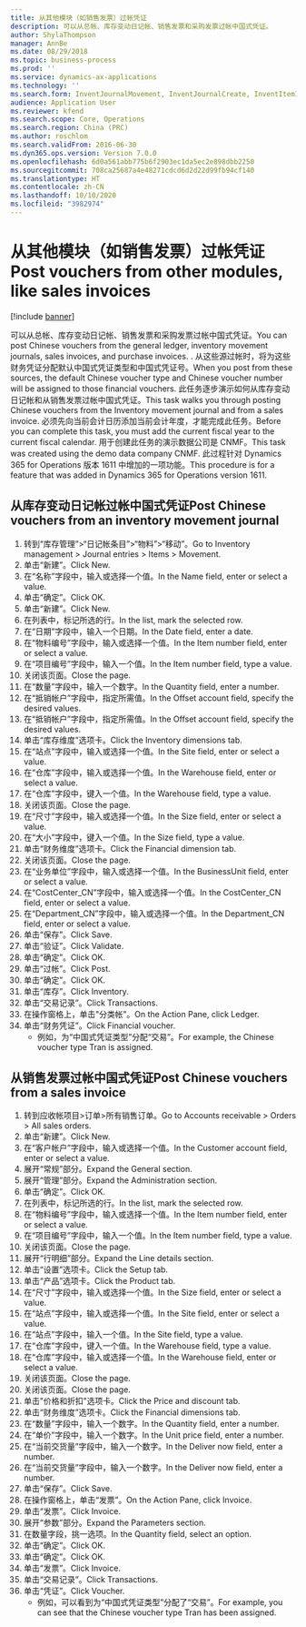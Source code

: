 ```yaml
---
title: 从其他模块（如销售发票）过帐凭证
description: 可以从总帐、库存变动日记帐、销售发票和采购发票过帐中国式凭证。
author: ShylaThompson
manager: AnnBe
ms.date: 08/29/2018
ms.topic: business-process
ms.prod: ''
ms.service: dynamics-ax-applications
ms.technology: ''
ms.search.form: InventJournalMovement, InventJournalCreate, InventItemIdLookupSimple, InventLocationIdLookup, InventProductDimensionLookup, DimensionLookup, InventTrans, SalesTableListPage, SalesCreateOrder, SalesTable, SalesEditLines,  CustInvoiceJournal, CustTrans
audience: Application User
ms.reviewer: kfend
ms.search.scope: Core, Operations
ms.search.region: China (PRC)
ms.author: roschlom
ms.search.validFrom: 2016-06-30
ms.dyn365.ops.version: Version 7.0.0
ms.openlocfilehash: 6d0a561abb775b6f2903ec1da5ec2e898dbb2250
ms.sourcegitcommit: 708ca25687a4e48271cdcd6d2d22d99fb94cf140
ms.translationtype: HT
ms.contentlocale: zh-CN
ms.lasthandoff: 10/10/2020
ms.locfileid: "3982974"
---
```

# <a name="post-vouchers-from-other-modules-like-sales-invoices"></a><span data-ttu-id="3ac6a-103">从其他模块（如销售发票）过帐凭证</span><span class="sxs-lookup"><span data-stu-id="3ac6a-103">Post vouchers from other modules, like sales invoices</span></span>

[!include [banner](../../includes/banner.md)]

<span data-ttu-id="3ac6a-104">可以从总帐、库存变动日记帐、销售发票和采购发票过帐中国式凭证。</span><span class="sxs-lookup"><span data-stu-id="3ac6a-104">You can post Chinese vouchers from the general ledger, inventory movement journals, sales invoices, and purchase invoices.</span></span> <span data-ttu-id="3ac6a-105">. 从这些源过帐时，将为这些财务凭证分配默认中国式凭证类型和中国式凭证号。</span><span class="sxs-lookup"><span data-stu-id="3ac6a-105">When you post from these sources, the default Chinese voucher type and Chinese voucher number will be assigned to those financial vouchers.</span></span>
<span data-ttu-id="3ac6a-106">此任务逐步演示如何从库存变动日记帐和从销售发票过帐中国式凭证。</span><span class="sxs-lookup"><span data-stu-id="3ac6a-106">This task walks you through posting Chinese vouchers from the Inventory movement journal and from a sales invoice.</span></span>
<span data-ttu-id="3ac6a-107">必须先向当前会计日历添加当前会计年度，才能完成此任务。</span><span class="sxs-lookup"><span data-stu-id="3ac6a-107">Before you can complete this task, you must add the current fiscal year to the current fiscal calendar.</span></span> <span data-ttu-id="3ac6a-108">用于创建此任务的演示数据公司是 CNMF。</span><span class="sxs-lookup"><span data-stu-id="3ac6a-108">This task was created using the demo data company CNMF.</span></span> <span data-ttu-id="3ac6a-109">此过程针对 Dynamics 365 for Operations 版本 1611 中增加的一项功能。</span><span class="sxs-lookup"><span data-stu-id="3ac6a-109">This procedure is for a feature that was added in Dynamics 365 for Operations version 1611.</span></span>


## <a name="post-chinese-vouchers-from-an-inventory-movement-journal"></a><span data-ttu-id="3ac6a-110">从库存变动日记帐过帐中国式凭证</span><span class="sxs-lookup"><span data-stu-id="3ac6a-110">Post Chinese vouchers from an inventory movement journal</span></span>
1. <span data-ttu-id="3ac6a-111">转到“库存管理”>“日记帐条目”>“物料”>“移动”。</span><span class="sxs-lookup"><span data-stu-id="3ac6a-111">Go to Inventory management > Journal entries > Items > Movement.</span></span>
2. <span data-ttu-id="3ac6a-112">单击“新建”。</span><span class="sxs-lookup"><span data-stu-id="3ac6a-112">Click New.</span></span>
3. <span data-ttu-id="3ac6a-113">在“名称”字段中，输入或选择一个值。</span><span class="sxs-lookup"><span data-stu-id="3ac6a-113">In the Name field, enter or select a value.</span></span>
4. <span data-ttu-id="3ac6a-114">单击“确定”。</span><span class="sxs-lookup"><span data-stu-id="3ac6a-114">Click OK.</span></span>
5. <span data-ttu-id="3ac6a-115">单击“新建”。</span><span class="sxs-lookup"><span data-stu-id="3ac6a-115">Click New.</span></span>
6. <span data-ttu-id="3ac6a-116">在列表中，标记所选的行。</span><span class="sxs-lookup"><span data-stu-id="3ac6a-116">In the list, mark the selected row.</span></span>
7. <span data-ttu-id="3ac6a-117">在“日期”字段中，输入一个日期。</span><span class="sxs-lookup"><span data-stu-id="3ac6a-117">In the Date field, enter a date.</span></span>
8. <span data-ttu-id="3ac6a-118">在“物料编号”字段中，输入或选择一个值。</span><span class="sxs-lookup"><span data-stu-id="3ac6a-118">In the Item number field, enter or select a value.</span></span>
9. <span data-ttu-id="3ac6a-119">在“项目编号”字段中，输入一个值。</span><span class="sxs-lookup"><span data-stu-id="3ac6a-119">In the Item number field, type a value.</span></span>
10. <span data-ttu-id="3ac6a-120">关闭该页面。</span><span class="sxs-lookup"><span data-stu-id="3ac6a-120">Close the page.</span></span>
11. <span data-ttu-id="3ac6a-121">在“数量”字段中，输入一个数字。</span><span class="sxs-lookup"><span data-stu-id="3ac6a-121">In the Quantity field, enter a number.</span></span>
12. <span data-ttu-id="3ac6a-122">在“抵销帐户”字段中，指定所需值。</span><span class="sxs-lookup"><span data-stu-id="3ac6a-122">In the Offset account field, specify the desired values.</span></span>
13. <span data-ttu-id="3ac6a-123">在“抵销帐户”字段中，指定所需值。</span><span class="sxs-lookup"><span data-stu-id="3ac6a-123">In the Offset account field, specify the desired values.</span></span>
14. <span data-ttu-id="3ac6a-124">单击“库存维度”选项卡。</span><span class="sxs-lookup"><span data-stu-id="3ac6a-124">Click the Inventory dimensions tab.</span></span>
15. <span data-ttu-id="3ac6a-125">在“站点”字段中，输入或选择一个值。</span><span class="sxs-lookup"><span data-stu-id="3ac6a-125">In the Site field, enter or select a value.</span></span>
16. <span data-ttu-id="3ac6a-126">在“仓库”字段中，输入或选择一个值。</span><span class="sxs-lookup"><span data-stu-id="3ac6a-126">In the Warehouse field, enter or select a value.</span></span>
17. <span data-ttu-id="3ac6a-127">在“仓库”字段中，键入一个值。</span><span class="sxs-lookup"><span data-stu-id="3ac6a-127">In the Warehouse field, type a value.</span></span>
18. <span data-ttu-id="3ac6a-128">关闭该页面。</span><span class="sxs-lookup"><span data-stu-id="3ac6a-128">Close the page.</span></span>
19. <span data-ttu-id="3ac6a-129">在“尺寸”字段中，输入或选择一个值。</span><span class="sxs-lookup"><span data-stu-id="3ac6a-129">In the Size field, enter or select a value.</span></span>
20. <span data-ttu-id="3ac6a-130">在“大小”字段中，键入一个值。</span><span class="sxs-lookup"><span data-stu-id="3ac6a-130">In the Size field, type a value.</span></span>
21. <span data-ttu-id="3ac6a-131">单击“财务维度”选项卡。</span><span class="sxs-lookup"><span data-stu-id="3ac6a-131">Click the Financial dimension tab.</span></span>
22. <span data-ttu-id="3ac6a-132">关闭该页面。</span><span class="sxs-lookup"><span data-stu-id="3ac6a-132">Close the page.</span></span>
23. <span data-ttu-id="3ac6a-133">在“业务单位”字段中，输入或选择一个值。</span><span class="sxs-lookup"><span data-stu-id="3ac6a-133">In the BusinessUnit field, enter or select a value.</span></span>
24. <span data-ttu-id="3ac6a-134">在“CostCenter_CN”字段中，输入或选择一个值。</span><span class="sxs-lookup"><span data-stu-id="3ac6a-134">In the CostCenter_CN field, enter or select a value.</span></span>
25. <span data-ttu-id="3ac6a-135">在“Department_CN”字段中，输入或选择一个值。</span><span class="sxs-lookup"><span data-stu-id="3ac6a-135">In the Department_CN field, enter or select a value.</span></span>
26. <span data-ttu-id="3ac6a-136">单击“保存”。</span><span class="sxs-lookup"><span data-stu-id="3ac6a-136">Click Save.</span></span>
27. <span data-ttu-id="3ac6a-137">单击“验证”。</span><span class="sxs-lookup"><span data-stu-id="3ac6a-137">Click Validate.</span></span>
28. <span data-ttu-id="3ac6a-138">单击“确定”。</span><span class="sxs-lookup"><span data-stu-id="3ac6a-138">Click OK.</span></span>
29. <span data-ttu-id="3ac6a-139">单击“过帐”。</span><span class="sxs-lookup"><span data-stu-id="3ac6a-139">Click Post.</span></span>
30. <span data-ttu-id="3ac6a-140">单击“确定”。</span><span class="sxs-lookup"><span data-stu-id="3ac6a-140">Click OK.</span></span>
31. <span data-ttu-id="3ac6a-141">单击“库存”。</span><span class="sxs-lookup"><span data-stu-id="3ac6a-141">Click Inventory.</span></span>
32. <span data-ttu-id="3ac6a-142">单击“交易记录”。</span><span class="sxs-lookup"><span data-stu-id="3ac6a-142">Click Transactions.</span></span>
33. <span data-ttu-id="3ac6a-143">在操作窗格上，单击"分类帐"。</span><span class="sxs-lookup"><span data-stu-id="3ac6a-143">On the Action Pane, click Ledger.</span></span>
34. <span data-ttu-id="3ac6a-144">单击“财务凭证”。</span><span class="sxs-lookup"><span data-stu-id="3ac6a-144">Click Financial voucher.</span></span>
    * <span data-ttu-id="3ac6a-145">例如，为“中国式凭证类型”分配“交易”。</span><span class="sxs-lookup"><span data-stu-id="3ac6a-145">For example, the Chinese voucher type Tran is assigned.</span></span>  

## <a name="post-chinese-vouchers-from-a-sales-invoice"></a><span data-ttu-id="3ac6a-146">从销售发票过帐中国式凭证</span><span class="sxs-lookup"><span data-stu-id="3ac6a-146">Post Chinese vouchers from a sales invoice</span></span>
1. <span data-ttu-id="3ac6a-147">转到应收帐项目>订单>所有销售订单。</span><span class="sxs-lookup"><span data-stu-id="3ac6a-147">Go to Accounts receivable > Orders > All sales orders.</span></span>
2. <span data-ttu-id="3ac6a-148">单击“新建”。</span><span class="sxs-lookup"><span data-stu-id="3ac6a-148">Click New.</span></span>
3. <span data-ttu-id="3ac6a-149">在“客户帐户”字段中，输入或选择一个值。</span><span class="sxs-lookup"><span data-stu-id="3ac6a-149">In the Customer account field, enter or select a value.</span></span>
4. <span data-ttu-id="3ac6a-150">展开“常规”部分。</span><span class="sxs-lookup"><span data-stu-id="3ac6a-150">Expand the General section.</span></span>
5. <span data-ttu-id="3ac6a-151">展开“管理”部分。</span><span class="sxs-lookup"><span data-stu-id="3ac6a-151">Expand the Administration section.</span></span>
6. <span data-ttu-id="3ac6a-152">单击“确定”。</span><span class="sxs-lookup"><span data-stu-id="3ac6a-152">Click OK.</span></span>
7. <span data-ttu-id="3ac6a-153">在列表中，标记所选的行。</span><span class="sxs-lookup"><span data-stu-id="3ac6a-153">In the list, mark the selected row.</span></span>
8. <span data-ttu-id="3ac6a-154">在“物料编号”字段中，输入或选择一个值。</span><span class="sxs-lookup"><span data-stu-id="3ac6a-154">In the Item number field, enter or select a value.</span></span>
9. <span data-ttu-id="3ac6a-155">在“项目编号”字段中，输入一个值。</span><span class="sxs-lookup"><span data-stu-id="3ac6a-155">In the Item number field, type a value.</span></span>
10. <span data-ttu-id="3ac6a-156">关闭该页面。</span><span class="sxs-lookup"><span data-stu-id="3ac6a-156">Close the page.</span></span>
11. <span data-ttu-id="3ac6a-157">展开“行明细”部分。</span><span class="sxs-lookup"><span data-stu-id="3ac6a-157">Expand the Line details section.</span></span>
12. <span data-ttu-id="3ac6a-158">单击“设置”选项卡。</span><span class="sxs-lookup"><span data-stu-id="3ac6a-158">Click the Setup tab.</span></span>
13. <span data-ttu-id="3ac6a-159">单击“产品”选项卡。</span><span class="sxs-lookup"><span data-stu-id="3ac6a-159">Click the Product tab.</span></span>
14. <span data-ttu-id="3ac6a-160">在“尺寸”字段中，输入或选择一个值。</span><span class="sxs-lookup"><span data-stu-id="3ac6a-160">In the Size field, enter or select a value.</span></span>
15. <span data-ttu-id="3ac6a-161">在“站点”字段中，输入或选择一个值。</span><span class="sxs-lookup"><span data-stu-id="3ac6a-161">In the Site field, enter or select a value.</span></span>
16. <span data-ttu-id="3ac6a-162">在“站点”字段中，输入一个值。</span><span class="sxs-lookup"><span data-stu-id="3ac6a-162">In the Site field, type a value.</span></span>
17. <span data-ttu-id="3ac6a-163">在“仓库”字段中，键入一个值。</span><span class="sxs-lookup"><span data-stu-id="3ac6a-163">In the Warehouse field, type a value.</span></span>
18. <span data-ttu-id="3ac6a-164">在“仓库”字段中，输入或选择一个值。</span><span class="sxs-lookup"><span data-stu-id="3ac6a-164">In the Warehouse field, enter or select a value.</span></span>
19. <span data-ttu-id="3ac6a-165">关闭该页面。</span><span class="sxs-lookup"><span data-stu-id="3ac6a-165">Close the page.</span></span>
20. <span data-ttu-id="3ac6a-166">关闭该页面。</span><span class="sxs-lookup"><span data-stu-id="3ac6a-166">Close the page.</span></span>
21. <span data-ttu-id="3ac6a-167">单击"价格和折扣"选项卡。</span><span class="sxs-lookup"><span data-stu-id="3ac6a-167">Click the Price and discount tab.</span></span>
22. <span data-ttu-id="3ac6a-168">单击“财务维度”选项卡。</span><span class="sxs-lookup"><span data-stu-id="3ac6a-168">Click the Financial dimensions tab.</span></span>
23. <span data-ttu-id="3ac6a-169">在“数量”字段中，输入一个数字。</span><span class="sxs-lookup"><span data-stu-id="3ac6a-169">In the Quantity field, enter a number.</span></span>
24. <span data-ttu-id="3ac6a-170">在“单价”字段中，输入一个数字。</span><span class="sxs-lookup"><span data-stu-id="3ac6a-170">In the Unit price field, enter a number.</span></span>
25. <span data-ttu-id="3ac6a-171">在“当前交货量”字段中，输入一个数字。</span><span class="sxs-lookup"><span data-stu-id="3ac6a-171">In the Deliver now field, enter a number.</span></span>
26. <span data-ttu-id="3ac6a-172">在“当前交货量”字段中，输入一个数字。</span><span class="sxs-lookup"><span data-stu-id="3ac6a-172">In the Deliver now field, enter a number.</span></span>
27. <span data-ttu-id="3ac6a-173">单击“保存”。</span><span class="sxs-lookup"><span data-stu-id="3ac6a-173">Click Save.</span></span>
28. <span data-ttu-id="3ac6a-174">在操作窗格上，单击“发票”。</span><span class="sxs-lookup"><span data-stu-id="3ac6a-174">On the Action Pane, click Invoice.</span></span>
29. <span data-ttu-id="3ac6a-175">单击“发票”。</span><span class="sxs-lookup"><span data-stu-id="3ac6a-175">Click Invoice.</span></span>
30. <span data-ttu-id="3ac6a-176">展开“参数”部分。</span><span class="sxs-lookup"><span data-stu-id="3ac6a-176">Expand the Parameters section.</span></span>
31. <span data-ttu-id="3ac6a-177">在数量字段，挑一选项。</span><span class="sxs-lookup"><span data-stu-id="3ac6a-177">In the Quantity field, select an option.</span></span>
32. <span data-ttu-id="3ac6a-178">单击“确定”。</span><span class="sxs-lookup"><span data-stu-id="3ac6a-178">Click OK.</span></span>
33. <span data-ttu-id="3ac6a-179">单击“确定”。</span><span class="sxs-lookup"><span data-stu-id="3ac6a-179">Click OK.</span></span>
34. <span data-ttu-id="3ac6a-180">单击“发票”。</span><span class="sxs-lookup"><span data-stu-id="3ac6a-180">Click Invoice.</span></span>
35. <span data-ttu-id="3ac6a-181">单击“交易记录”。</span><span class="sxs-lookup"><span data-stu-id="3ac6a-181">Click Transactions.</span></span>
36. <span data-ttu-id="3ac6a-182">单击“凭证”。</span><span class="sxs-lookup"><span data-stu-id="3ac6a-182">Click Voucher.</span></span>
    * <span data-ttu-id="3ac6a-183">例如，可以看到为“中国式凭证类型”分配了“交易”。</span><span class="sxs-lookup"><span data-stu-id="3ac6a-183">For example, you can see that the Chinese voucher type Tran has been assigned.</span></span>  

